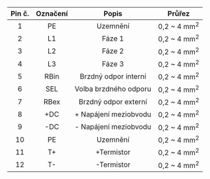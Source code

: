 | **Pin č.** | **Označení** | **Popis** | **Průřez** |
| :---: | :---: | :---: | :---: |
| 1 | PE | Uzemnění | 0,2 ~ 4 mm<sup>2</sup> |
| 2 | L1  | Fáze 1 | 0,2 ~ 4 mm<sup>2</sup> |
| 3 | L2  | Fáze 2 | 0,2 ~ 4 mm<sup>2</sup> |
| 4 | L3  | Fáze 3 | 0,2 ~ 4 mm<sup>2</sup> |
| 5 | RBin  | Brzdný odpor interní | 0,2 ~ 4 mm<sup>2</sup> |
| 6 | SEL  | Volba brzdného odporu | 0,2 ~ 4 mm<sup>2</sup> |
| 7 | RBex  | Brzdný odpor externí | 0,2 ~ 4 mm<sup>2</sup> |
| 8 | +DC  | + Napájení meziobvodu | 0,2 ~ 4 mm<sup>2</sup> |
| 9 | -DC  | - Napájení meziobvodu | 0,2 ~ 4 mm<sup>2</sup> |
| 10 | PE  | Uzemnění | 0,2 ~ 4 mm<sup>2</sup> |
| 11 | T+ | +Termistor | 0,2 ~ 4 mm<sup>2</sup> |
| 12 | T- | -Termistor | 0,2 ~ 4 mm<sup>2</sup> |
